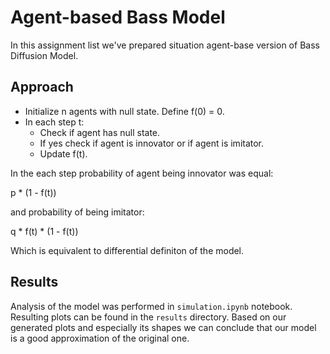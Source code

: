 # Agent-based Bass Model

In this assignment list we've prepared situation agent-base version of Bass Diffusion Model. 

## Approach

* Initialize n agents with null state. Define f(0) = 0.
* In each step t:
    * Check if agent has null state. 
    * If yes check if agent is innovator or if agent is imitator.
    * Update f(t).

In the each step probability of agent being innovator was equal:

p * (1 - f(t))

and probability of being imitator:

q * f(t) * (1 - f(t))

Which is equivalent to differential definiton of the model.

## Results

Analysis of the model was performed in `simulation.ipynb` notebook.
Resulting plots can be found in the `results` directory. Based on our generated plots 
and especially its shapes we can conclude that our model is a good approximation of the original one.
